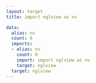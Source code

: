 ```yaml
---
layout: target
title: import nglview as nv

data:
  alias: nv
  count: 9
  imports:
  - alias: nv
    count: 9
    import: import nglview as nv
    target: nglview
  target: nglview
---
```

